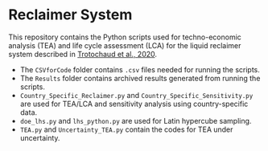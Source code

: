 # Reclaimer System

This repository contains the Python scripts used for techno-economic analysis (TEA) and life cycle assessment (LCA) for the liquid reclaimer system described in [Trotochaud et al., 2020](https://doi.org/10.1021/acs.est.0c03296).

- The `CSVforCode` folder contains `.csv` files needed for running the scripts.
- The `Results` folder contains archived results generated from running the scripts.
- `Country_Specific_Reclaimer.py` and `Country_Specific_Sensitivity.py` are used for TEA/LCA and sensitivity analysis using country-specific data.
- `doe_lhs.py` and `lhs_python.py` are used for Latin hypercube sampling.
- `TEA.py` and `Uncertainty_TEA.py` contain the codes for TEA under uncertainty.